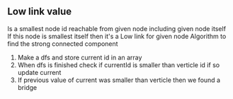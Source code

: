 ## Low link value
Is a smallest node id reachable from given node including given node itself
If this node is smallest itself then it's a Low link for given node
Algorithm to find the strong connected component

1. Make a dfs and store current id in an array
2. When dfs is finished check if currentId is smaller than verticle id if so update current
3. If previous value of current was smaller than verticle then we found a bridge
